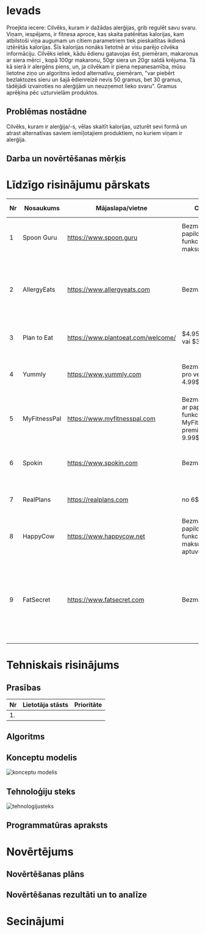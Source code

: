 # Ievads
Proejkta iecere: Cilvēks, kuram ir dažādas alerģijas, grib regulēt savu svaru. Viņam, iespējams, ir fitnesa aproce, kas skaita patērētas kalorijas, kam atbilstoši viņa augumam un citiem parametriem tiek pieskaitītas ikdienā iztērētās kalorijas. Šīs kalorijas nonāks lietotnē ar visu parējo cilvēka informāciju. Cilvēks ieliek, kādu ēdienu gatavojas ēst, piemēram, makaronus ar siera mērci , kopā 100gr makaronu, 50gr siera un 20gr saldā krējuma. Tā kā sierā ir alergēns piens, un, ja cilvēkam ir piena nepanesamība, mūsu lietotne ziņo un algoritms iedod alternatīvu, piemēram, "var piebērt bezlaktozes sieru un šajā ēdienreizē nevis 50 gramus, bet 30 gramus, tādējādi izvairoties no alerģijām un neuzņemot lieko svaru". Gramus aprēķina pēc uzturvielām produktos.
## Problēmas nostādne
Cilvēks, kuram ir alerģija/-s, vēlas skaitīt kalorijas, uzturēt sevi formā un atrast alternatīvas saviem iemīļotajiem produktiem, no kuriem viņam ir alerģija.
## Darba un novērtēšanas mērķis

# Līdzīgo risinājumu pārskats
|Nr|Nosaukums|Mājaslapa/vietne|Cena|Apraksts|Mūsu uzlabojumi|
|--|---------|----------------|----|--------|--------------|
|1|Spoon Guru |https://www.spoon.guru|Bezmaksas, papildu funkcijas par maksu| Palīdz izvairīties no alerģēniem, piedāvā personalizētas ēdienkartes.| 
|2|AllergyEats|https://www.allergyeats.com|Bezmaksas|Sniedz informāciju par alerģēniem restorānos, balstoties uz lietotāju atsauksmēm|Rāda konkrētu produktu ieteikumus, kas izkļauj alergēnus saturošās uzturvielas||
|3|Plan to Eat|https://www.plantoeat.com/welcome/|$4.95 mēnesī vai $39 gadā.|Ēdienkartes plānošana un recepšu pārvaldība|Iespēja pievienot savus alergēnus|
|4|Yummly|https://www.yummly.com|Bezmaksas, pro versija 4.99$/mēnesī|Ēdienkartes plānošana, iespēja veikt iepirkumu tieši no lietotnes.
|5| MyFitnessPal|https://www.myfitnesspal.com|Bezmaksas, ar papildu funkcijām MyFitnessPal premium 9.99$|Kaloriju skaitīšana, uztura un treniņu žurnāls
|6|Spokin|https://www.spokin.com|Bezmaksas|Kopiena ar receptēm, pārtikas un restorānu rekomendācijām
|7|RealPlans|https://realplans.com|no 6$ mēnesī | Personalizētas ēdienkartes un veselīgas receptes
|8|HappyCow|https://www.happycow.net|Bezmaksas, papildu funkcijas par maksu aptuveni $4.|Palīdz atrast vegāniem un veģetāriešiem draudzīgas vietas|Būs iespēja pievienot alerģijas
|9|FatSecret|https://www.fatsecret.com|Bezmaksas|Kaloriju skaitīšana un ēdienkartes izsekošana|Veidos produktu ieteikumus un to patērēšanas daudzumus balstoties no patērētā kaloriju skaita un alerģijām
# Tehniskais risinājums
## Prasības
| Nr	| Lietotāja stāsts 	| Prioritāte 	|
|-----|------------------	|------------	|
|1.| | |
## Algoritms
## Konceptu modelis
![konceptu modelis](https://github.com/kateanete/projektesanas_lab/assets/78435396/7c220181-dc8e-428b-9297-90fe2d929c9c)
## Tehnoloģiju steks
![tehnologijusteks](https://github.com/kateanete/projektesanas_lab/assets/78435396/2a63e436-c3b5-499f-9c4a-69c4eb3e3ea4)
## Programmatūras apraksts
# Novērtējums
## Novērtēšanas plāns
## Novērtēšanas rezultāti un to analīze
# Secinājumi
